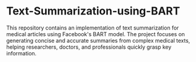# Text-Summarization-using-BART
This repository contains an implementation of text summarization for medical articles using Facebook's BART model. The project focuses on generating concise and accurate summaries from complex medical texts, helping researchers, doctors, and professionals quickly grasp key information.
